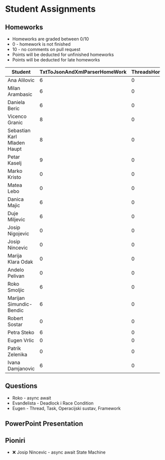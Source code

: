 # Student Assignments

## Homeworks

- Homeworks are graded between 0/10
- 0 - homework is not finished
- 10 - no comments on pull request
- Points will be deducted for unfinished homeworks
- Points will be deducted for late homeworks

| Student                     | TxtToJsonAndXmlParserHomeWork | ThreadsHomework | Total |
| --------------------------- | ----------------------------- | --------------- | ----- |
| Ana Alilovic                | 6                             | 0               | 6     |
| Milan Arambasic             | 6                             | 0               | 6     |
| Daniela Beric               | 6                             | 0               | 6     |
| Vicenco Granic              | 8                             | 0               | 8     |
| Sebastian Karl Mladen Haupt | 8                             | 0               | 8     |
| Petar Kaselj                | 9                             | 0               | 9     |
| Marko Kristo                | 0                             | 0               | 0     |
| Matea Lebo                  | 0                             | 0               | 0     |
| Danica Majic                | 6                             | 0               | 6     |
| Duje Miljevic               | 6                             | 0               | 6     |
| Josip Nigojevic             | 0                             | 0               | 0     |
| Josip Nincevic              | 0                             | 0               | 0     |
| Marija Klara Odak           | 0                             | 0               | 0     |
| Andelo Pelivan              | 0                             | 0               | 0     |
| Roko Smoljic                | 6                             | 0               | 6     |
| Marijan Simundic-Bendic     | 6                             | 0               | 6     |
| Robert Sostar               | 0                             | 0               | 0     |
| Petra Steko                 | 6                             | 0               | 6     |
| Eugen Vrlic                 | 0                             | 0               | 0     |
| Patrik Zelenika             | 0                             | 0               | 0     |
| Ivana Damjanovic            | 6                             | 0               | 6     |

## Questions

- Roko - async await
- Evanđelista - Deadlock i Race Condition
- Eugen - Thread, Task, Operacijski sustav, Framework

## PowerPoint Presentation

## Pioniri

- ❌ Josip Nincevic - async await State Machine
